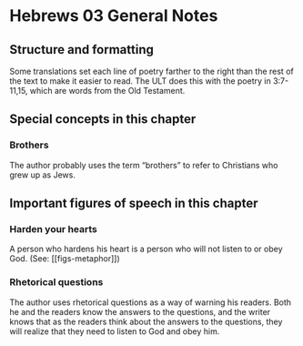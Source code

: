 # Hebrews 03 General Notes
## Structure and formatting

Some translations set each line of poetry farther to the right than the rest of the text to make it easier to read. The ULT does this with the poetry in 3:7-11,15, which are words from the Old Testament.

## Special concepts in this chapter

### Brothers

The author probably uses the term “brothers” to refer to Christians who grew up as Jews.

## Important figures of speech in this chapter

### Harden your hearts

A person who hardens his heart is a person who will not listen to or obey God. (See: [[figs-metaphor]])

### Rhetorical questions

The author uses rhetorical questions as a way of warning his readers. Both he and the readers know the answers to the questions, and the writer knows that as the readers think about the answers to the questions, they will realize that they need to listen to God and obey him.